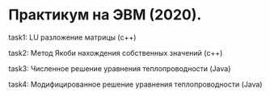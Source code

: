 # Практикум на ЭВМ (2020).
task1:
  LU разложение матрицы (c++)
  
task2:
  Метод Якоби нахождения собственных значений (c++)
  
task3:
  Численное решение уравнения теплопроводности (Java)
  
task4:
  Модифицированное решение уравнения теплопроводности (Java)
